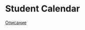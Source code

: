 # Student Calendar
[Описание](https://docs.google.com/document/d/1qEWfkMYLEJXonlveZ-PivNhicINVC5sAjW7F0Tfsw4U/edit?usp=sharing)